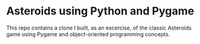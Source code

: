 # Asteroids using Python and Pygame 
This repo contains a clone I built, as an excercise, of the classic Asteroids game using Pygame and object-oriented programming concepts.
